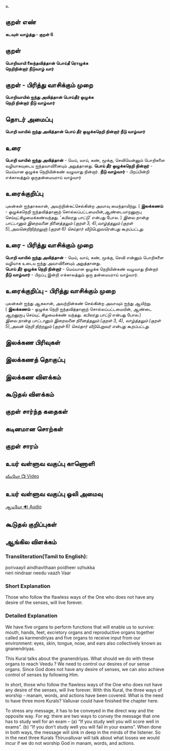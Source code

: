 உ

## குறள் எண்

**கடவுள் வாழ்த்து - குறள் 6**

## குறள் 

**பொறிவாயி லைந்தவித்தான் பொய்தீ ரொழுக்க**  
**நெறிநின்றார் நீடுவாழ் வார்**

## குறள் - பிரித்து வாசிக்கும் முறை

**பொறிவாயில் ஐந்து அவித்தான் பொய்தீர் ஒழுக்க**  
**நெறி நின்றார் நீடு வாழ்வார்**

## தொடர் அமைப்பு

**பொறி வாயில் ஐந்து அவித்தான் பொய் தீர் ஒழுக்கநெறி நின்றார் நீடு வாழ்வார்**

## உரை

**பொறி வாயில் ஐந்து அவித்தான்** - மெய், வாய், கண், மூக்கு, செவியென்னும் பொறிகளை வழியாகவுடைய ஐந்தவாவினையும் அறுத்தானது. **பொய் தீர் ஒழுக்கநெறி நின்றார்** - மெய்யான ஒழுக்க நெறியின்கண் வழுவாது நின்றார். **நீடு வாழ்வார்** - பிறப்பின்றி எக்காலத்தும் ஒருதன்மையராய் வாழ்வார்


## உரைக்குறிப்பு

புலன்கள் ஐந்தாகலான், அவற்றின்கட்செல்கின்ற அவாவு மைந்தாயிற்று. ( **இலக்கணம்** - ஒழுக்கநெறி ஐந்தவித்தானாற் சொல்லப்பட்டமையின்,ஆண்டையாறனுருபு செய்யுட்கிழமைக்கண்வந்தது. _'கபிலரது பாட்டு'_ என்பது போல. ) _இவை நான்கு பாட்டானும் இறைவனை நினைத்தலும் (குறள் 3, 4),வாழ்த்தலும் (குறள் 5),அவனெறிநிற்றலுஞ் (குறள் 6) செய்தார் வீடுபெறுவரென்பது கூறப்பட்டது._


## உரை - பிரித்து வாசிக்கும் முறை

**பொறி வாயில் ஐந்து அவித்தான்** - மெய், வாய், கண், மூக்கு, செவி என்னும் பொறிகளை வழியாக உடைய ஐந்து அவாவினையும் அறுத்தானது.  
**பொய் தீர் ஒழுக்க நெறி நின்றார்** - மெய்யான ஒழுக்க நெறியின்கண் வழுவாது நின்றார்  
**நீடு வாழ்வார்** - பிறப்பு இன்றி எக்காலத்தும் ஒரு தன்மையராய் வாழ்வார்.


## உரைக்குறிப்பு - பிரித்து வாசிக்கும் முறை

புலன்கள் ஐந்து ஆகலான், அவற்றின்கண் செல்கின்ற அவாவும் ஐந்து ஆயிற்று.  
( **இலக்கணம்** - ஒழுக்க நெறி ஐந்தவித்தானாற் சொல்லப்பட்டமையின், ஆண்டை ஆறனுருபு செய்யுட் கிழமைக்கண் வந்தது. _கபிலரது பாட்டு_  என்பது போல.)  
_இவை நான்கு பாட்டானும் இறைவனை நினைத்தலும் (குறள் 3, 4), வாழ்த்தலும் (குறள் 5),அவன் நெறி நிற்றலும் (குறள் 6)  செய்தார் வீடுபெறுவர் என்பது  கூறப்பட்டது._


## இலக்கண பிரிவுகள் 


## இலக்கணத் தொகுப்பு 


## இலக்கண விளக்கம்


## கூடுதல் விளக்கம்


## குறள் சார்ந்த கதைகள் 


## கடினமான சொற்கள்


## குறள் சாரம் 


## உயர் வள்ளுவ வகுப்பு காணொளி

[ வீடியோ 📺 Video ](https://youtu.be/2lxbGQYQN-0)

## உயர் வள்ளுவ வகுப்பு ஒலி அமைவு 

[ ஆடியோ 🔊 Audio ](https://drive.google.com/open?id=1VUvlclOEbiQGeR5FdfzU9_9AsCo7IBNi)

## கூடுதல் குறிப்புகள்


## ஆங்கில விளக்கம்

### Transliteration(Tamil to English):
porivaayil aindhavithaan poidheer ozhukka  
neri nindraar needu vaazh Vaar  

### Short Explanation
Those who follow the flawless ways of the One who does not have any desire of the senses, will live forever.

### Detailed Explanation  
We have five organs to perform functions that will enable us to survive: mouth, hands, feet, excretory organs and reproductive organs together called as karmendriyas and five organs to receive input from our environment: eyes, skin, tongue, nose, and ears also collectively known as gnanendriyas.  

This Kural talks about the gnanendriyas. What should we do with these organs to reach Veedu ? We need to control our desires of our sense organs. Since God does not have any desire of senses, we can also achieve control of senses by following Him.  

In short, those who follow the flawless ways of the One who does not have any desire of the senses, will live forever.
With this Kural, the three ways of worship - manam, words, and actions have been covered. What is the need to have three more Kurals? Valluvar could have finished the chapter here.  

To stress any message, it has to be conveyed in the direct way and the opposite way. For eg: there are two ways to convey the message that one has to  study well for an exam – (a) “If you study well you will score well in exams”. (b) “If you don’t study well you will fail in your exams”. When done in both ways, the message will sink in deep in the minds of the listener. So in the next three Kurals Thiruvalluvar will talk about what losses we would incur if we do not worship God in manam, words, and actions.

##

